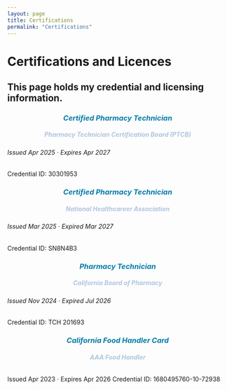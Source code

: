 ```yaml
---
layout: page 
title: Certifications 
permalink: "Certifications"
---
```

<h1 text-align: center;>
  Certifications and Licences</h1>
<h2> This page holds my credential and licensing information.</h2>


<h3 style="color: #007BA7; font-style: italic; text-align: center;" >
Certified Pharmacy Technician</h3>
<h5 style="color: #B0C4DE; font-style: italic; text-align: center;" >
  <i>Pharmacy Technician Certification Board (PTCB)</i></h5>
<h6 text-align: center;>
 Issued Apr 2025 · Expires Apr 2027 </h6>
Credential ID: 30301953

<h3 style="color: #007BA7; font-style: italic; text-align: center;" >
Certified Pharmacy Technician</h3>
<h5 style="color: #B0C4DE; font-style: italic; text-align: center;" >
  <i>National Healthcareer Association</i></h5>
<h6 text-align: center>
Issued Mar 2025 · Expired Mar 2027 </h6>
Credential ID: SN8N4B3

<h3 style="color: #007BA7; font-style: italic; text-align: center;" >
Pharmacy Technician</h3>
<h5 style="color: #B0C4DE; font-style: italic; text-align: center;" >
  <i>California Board of Pharmacy</i></h5>
<h6 text-align: center;>
Issued Nov 2024 · Expired Jul 2026 </h6>
Credential ID: TCH 201693

<h3 style="color: #007BA7; font-style: italic; text-align: center;" >
California Food Handler Card</h3>
<h5 style="color: #B0C4DE; font-style: italic; text-align: center;" >
  <i>AAA Food Handler</i></h5>
<h6 text-align: center; >
</h6>
Issued Apr 2023 · Expires Apr 2026 </h6>
Credential ID: 1680495760-10-72938
